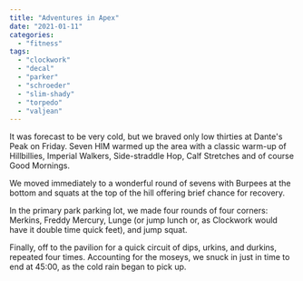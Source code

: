 ```yaml
---
title: "Adventures in Apex"
date: "2021-01-11"
categories: 
  - "fitness"
tags: 
  - "clockwork"
  - "decal"
  - "parker"
  - "schroeder"
  - "slim-shady"
  - "torpedo"
  - "valjean"
---
```


It was forecast to be very cold, but we braved only low thirties at Dante's Peak on Friday. Seven HIM warmed up the area with a classic warm-up of Hillbillies, Imperial Walkers, Side-straddle Hop, Calf Stretches and of course Good Mornings.

We moved immediately to a wonderful round of sevens with Burpees at the bottom and squats at the top of the hill offering brief chance for recovery.

In the primary park parking lot, we made four rounds of four corners: Merkins, Freddy Mercury, Lunge (or jump lunch or, as Clockwork would have it double time quick feet), and jump squat.

Finally, off to the pavilion for a quick circuit of dips, urkins, and durkins, repeated four times. Accounting for the moseys, we snuck in just in time to end at 45:00, as the cold rain began to pick up.
